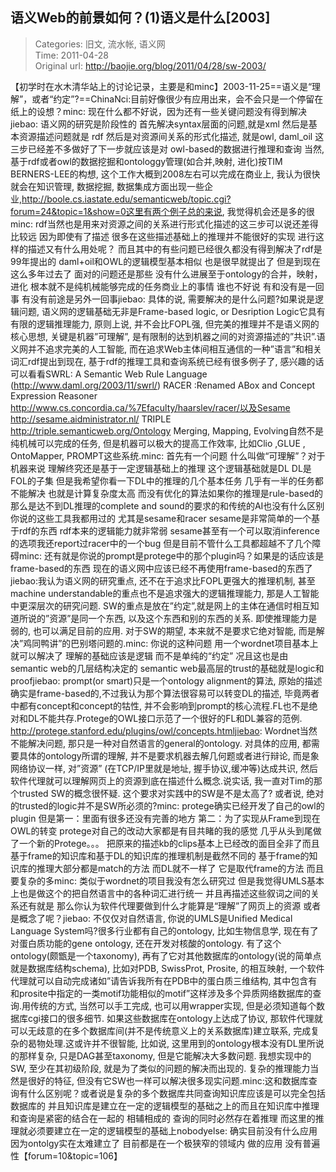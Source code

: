 语义Web的前景如何？(1)语义是什么[2003]
---
    
> Categories: 旧文, 流水帐, 语义网  
> Time: 2011-04-28  
> Original url: <http://baojie.org/blog/2011/04/28/sw-2003/>
    
【初学时在水木清华站上的讨论记录，主要是和minc】2003-11-25==语义是“理解”，或者“约定”?==ChinaNci:目前好像很少有应用出来，会不会只是一个停留在纸上的设想？minc: 现在什么都不好说，因为还有一些关键问题没有得到解决jiebao: 语义网的研究是阶段性的 首先解决syntax层面的问题,就是xml 然后是基本资源描述问题就是 rdf 然后是对资源间关系的形式化描述, 就是owl, daml_oil 这三步已经差不多做好了下一步就应该是对 owl-based的数据进行推理和查询 当然, 基于rdf或者owl的数据挖掘和ontologgy管理(如合并,映射, 进化)按TIM BERNERS-LEE的构想, 这个工作大概到2008左右可以完成在商业上, 我认为很快就会在知识管理, 数据挖掘, 数据集成方面出现一些企业,http://boole.cs.iastate.edu/semanticweb/topic.cgi?forum=24&topic=1&show=0这里有两个例子总的来说, 我觉得机会还是多的很minc: rdf当然也是用来对资源之间的关系进行形式化描述的这三步可以说还差得比较远 因为即使有了描述 很多在这些描述基础上的推理并不能很好的实现 进行这样的描述又有什么用处呢？ 而且其中的有些问题已经很久都没有得到解决了rdf是99年提出的 daml+oil和OWL的逻辑模型基本相似 也是很早就提出了 但是到现在这么多年过去了 面对的问题还是那些 没有什么进展至于ontology的合并，映射，进化 根本就不是纯机械能够完成的任务商业上的事情 谁也不好说 有和没有是一回事 有没有前途是另外一回事jiebao: 具体的说, 需要解决的是什么问题?如果说是逻辑问题, 语义网的逻辑基础无非是Frame-based logic, or Desription Logic它具有有限的逻辑推理能力, 原则上说, 并不会比FOPL强, 但完美的推理并不是语义网的核心思想, 关键是机器”可理解”, 是有限制的达到机器之间的对资源描述的”共识”.语义网并不追求完美的人工智能, 而在追求Web主体间相互通信的一种”语言”和相关词汇rdf提出到现在, 基于rdf的推理工具和查询系统已经有很多例子了, 感兴趣的话可以看看SWRL: A Semantic Web Rule Language (http://www.daml.org/2003/11/swrl/) RACER :Renamed ABox and Concept Expression Reasoner http://www.cs.concordia.ca/%7Efaculty/haarslev/racer/以及Sesame http://sesame.aidministrator.nl/ TRIPLE http://triple.semanticweb.org/Ontology Merging, Mapping, Evolving自然不是纯机械可以完成的任务, 但是机器可以极大的提高工作效率, 比如Clio ,GLUE , OntoMapper, PROMPT这些系统.minc: 首先有一个问题 什么叫做“可理解”？对于机器来说 理解终究还是基于一定逻辑基础上的推理 这个逻辑基础就是DL DL是FOL的子集 但是我希望你看一下DL中的推理的几个基本任务 几乎有一半的任务都不能解决 也就是计算复杂度太高 而没有优化的算法如果你的推理是rule-based的 那么是达不到DL推理的complete and sound的要求的和传统的AI也没有什么区别     你说的这些工具我都用过的 尤其是sesame和racer sesame是非常简单的一个基于rdf的东西 rdf本来的逻辑能力就非常弱 sesame甚至有一个可以取消inference的选项我还report过racer中的一个bug 但是目前不管什么工具都超越不了几个障碍minc: 还有就是你说的prompt是protege中的那个plugin吗？如果是的话应该是frame-based的东西 现在的语义网中应该已经不再使用frame-based的东西了jiebao:我认为语义网的研究重点, 还不在于追求比FOPL更强大的推理机制, 甚至machine understandable的重点也不是追求强大的逻辑推理能力, 那是人工智能中更深层次的研究问题. SW的重点是放在”约定”,就是网上的主体在通信时相互知道所说的”资源”是同一个东西, 以及这个东西和别的东西的关系. 即使推理能力是弱的, 也可以满足目前的应用. 对于SW的期望, 本来就不是要求它绝对智能, 而是解决”鸡同鸭讲”的巴别塔问题的.minc: 你说的这种问题 用一个wordnet项目基本上就可以解决了 理解的基础应该是逻辑 而不是单纯的“约定” 况且这也是由semantic web的几层结构决定的 semantic web最高层的trust的基础就是logic和proofjiebao: prompt(or smart)只是一个ontology alignment的算法, 原始的描述确实是frame-based的,不过我认为那个算法很容易可以转变DL的描述, 毕竟两者中都有concept和concept的牯性, 并不会影响到prompt的核心流程.FL也不是绝对和DL不能共存.Protege的OWL接口示范了一个很好的FL和DL兼容的范例. http://protege.stanford.edu/plugins/owl/concepts.htmljiebao: Wordnet当然不能解决问题, 那只是一种对自然语言的general的ontology. 对具体的应用, 都需要具体的ontology所谓的理解, 并不是要求机器去解几何题或者进行辩论, 而是象网络协议一样, 对”资源” (在TCP/IP里就是地址, 握手协议,缓冲等)达成共识, 然后软件代理就可以理解网页上的资源到底在描述什么概念.说实话, 我一直对Tim的那个trusted SW的概念很怀疑. 这个要求对实践中的SW是不是太高了? 或者说, 绝对的trusted的logic并不是SW所必须的?minc: protege确实已经开发了自己的owl的plugin 但是第一：里面有很多还没有完善的地方 第二：为了实现从Frame到现在OWL的转变 protege对自己的改动大家都是有目共睹的我的感觉 几乎从头到尾做了一个新的Protege。。。 把原来的描述kb的clips基本上已经改的面目全非了而且基于frame的知识库和基于DL的知识库的推理机制是截然不同的 基于frame的知识库的推理大部分都是match的方法 而DL就不一样了 它是取代frame的方法 而且要复杂的多minc: 类似于wordnet的项目我没有怎么研究过 但是我觉得UMLS基本上也是做这个的把自然语言中的各种词汇进行统一 并且再描述这些叙词之间的关系还有就是 那么你认为软件代理要做到什么才能算是“理解”了网页上的资源 或者是概念了呢？jiebao: 不仅仅对自然语言, 你说的UMLS是Unified Medical Language System吗?很多行业都有自己的ontology, 比如生物信息学, 现在有了对蛋白质功能的gene ontology, 还在开发对核酸的ontology. 有了这个ontology(颇甑是一个taxonomy), 再有了它对其他数据库的ontology(说的简单点就是数据库结构schema), 比如对PDB, SwissProt, Prosite, 的相互映射, 一个软件代理就可以自动完成诸如”请告诉我所有在PDB中的蛋白质三维结构, 其中包含有和prosite中指定的一类motif功能相似的motif”这样涉及多个异质网络数据库的查询.用传统的方式, 当然可以手工完成, 也可以用wrapper实现, 但是必须知道每个数据库cgi接口的很多细节. 如果这些数据库在ontology上达成了协议, 那软件代理就可以无歧意的在多个数据库间(并不是传统意义上的关系数据库)建立联系, 完成复杂的曷物处理.这或许并不很智能, 比如说, 这里用到的ontology根本没有DL里所说的那样复杂, 只是DAG甚至taxonomy, 但是它能解决大多数问题. 我想实现中的SW, 至少在其初级阶段, 就是为了类似的问题的解决而出现的. 复杂的推理能力当然是很好的特征, 但没有它SW也一样可以解决很多现实问题.minc:这和数据库查询有什么区别呢？或者说是复杂的多个数据库共同查询知识库应该是可以完全包括数据库的 并且知识库是建立在一定的逻辑模型的基础之上的而且在知识库中推理和查询是紧密的结合在一起的 相辅相成的 查询的同时必然存在着推理 而这里的推理就必须要建立在一定的逻辑模型的基础上nobodyelse: 确实目前没有什么应用 因为ontolgy实在太难建立了 目前都是在一个极狭窄的领域内 做的应用 没有普遍性【forum=10&topic=106】     
    